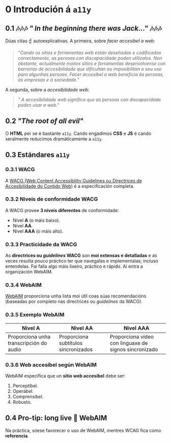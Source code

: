# 0 Introdución á `a11y`

## 0.1 🎶🎶🎶 _" In the beginning there was Jack..."_ 🎶🎶🎶

Dúas citas ☝️ autoexplicativas. A primeira, sobre _facer accesíbel a web_:

> _"Cando os sitios e ferramentas web están deseñadas e codificadas correctamente, as persoas con discapacidade poden utilizalos. Non obstante, actualmente moitos sitios e ferramentas desenvólvense con barreiras de accesibilidade que dificultan ou imposibilitan o seu uso para algunhas persoas. Facer accesíbel a web beneficia ás persoas, ás empresas e á sociedade."_

A segunda, sobre a _accesibilidade web_:

> _" A accesibilidade web significa que as persoas con discapacidade poden usar a web."_

## 0.2 _"The root of all evil"_

O **HTML** per se é bastante `a11y`. Cando engadimos **CSS** e **JS** é cando xeralmente reducimos dramáticamente a `a11y`.

## 0.3 Estándares `a11y`

### 0.3.1 WACG

A [WACG (Web Content Accessibility Guidelines ou Directrices de Accesibilidade do Contido Web)](https://www.w3.org/WAI/standards-guidelines/wcag/) é a especificación completa.

### 0.3.2 Niveis de conformidade WACG

A WACG provee **3 niveis diferentes** de conformidade:

- Nivel **A** (o máis baixo).
- Nivel **AA**.
- Nivel **AAA** (o máis alto).

### 0.3.3 Practicidade da WACG

As **directrices ou _guidelines_ WACG** son **moi extensas e detalladas** e as veces resulta pouco práctico ter que navegalas e implementalas; incluso entendelas. Fai falla algo máis lixeiro, práctico e rápido. Aí entra a organización WebAIM.

### 0.3.4 WebAIM

[WebAIM](https://webaim.org/standards/wcag/checklist) proporciona unha lista moi útil coas súas recomendacións (baseadas por completo nas directrices ou _guidelines_ da WACG).

### 0.3.5 Exemplo WebAIM

| Nivel A | Nivel AA | Nivel AAA |
|---------|----------|-----------|
| Proporciona unha transcripción do audio | Proporciona subtítulos sincronizados | Proporciona vídeo con linguaxe de signos sincronizado |

### 0.3.6 Web accesíbel según WebAIM

WebAIM especifica que un **sitio web accesíbel** debe ser:

1. Perceptíbel.
2. Operábel.
3. Comprensíbel.
4. Robusto.

## 0.4 Pro-tip: long live 🖖 WebAIM

Na práctica, sóese favorecer o uso de WebAIM, mentres WCAG fica como **referencia**.
